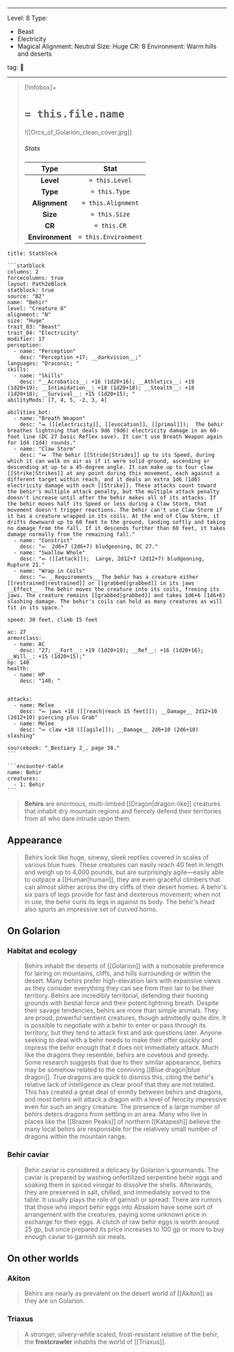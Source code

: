 
---


Level: 8
Type:
- Beast
- Electricity
- Magical
Alignment: Neutral
Size: Huge
CR: 8
Environment: Warm hills and deserts


tag: 👹

---

> [!infobox]+
> #  `= this.file.name`
> ![[Orcs_of_Golarion_clean_cover.jpg]]
> ##### Stats
> Type | Stat |
> :---:|:---:|
> **Level** | `= this.Level` |
> **Type** | `= this.Type` |
> **Alignment** | `= this.Alignment` |
> **Size** | `= this.Size` |
> **CR** | `= this.CR` |
> **Environment** | `= this.Environment` |




````ad-info
title: Statblock

```statblock
columns: 2
forcecolumns: true
layout: Path2eBlock
statblock: true
source: "B2"
name: "Behir"
level: "Creature 8"
alignment: "N"
size: "Huge"
trait_03: "Beast"
trait_04: "Electricity"
modifier: 17
perception:
  - name: "Perception"
    desc: "Perception +17; __darkvision__;"
languages: "Draconic; "
skills:
  - name: "Skills"
    desc: "__Acrobatics__: +16 (1d20+16); __Athletics__: +19 (1d20+19); __Intimidation__: +18 (1d20+18); __Stealth__: +18 (1d20+18); __Survival__: +15 (1d20+15); "
abilityMods: [7, 4, 5, -2, 3, 4]

abilities_bot:
  - name: "Breath Weapon"
    desc: "⬺ ([[electricity]], [[evocation]], [[primal]]);  The behir breathes lightning that deals 9d6 (9d6) electricity damage in an 60-foot line (DC 27 basic Reflex save). It can't use Breath Weapon again for 1d4 (1d4) rounds."
  - name: "Claw Storm"
    desc: "⬽  The behir [[Stride|Strides]] up to its Speed, during which it can walk on air as if it were solid ground, ascending or descending at up to a 45-degree angle. It can make up to four claw [[Strike|Strikes]] at any point during this movement, each against a different target within reach, and it deals an extra 1d6 (1d6) electricity damage with each [[Strike]]. These attacks count toward the behir's multiple attack penalty, but the multiple attack penalty doesn't increase until after the behir makes all of its attacks. If the behir moves half its Speed or less during a Claw Storm, that movement doesn't trigger reactions. The behir can't use Claw Storm if it has a creature wrapped in its coils. At the end of Claw Storm, it drifts downward up to 60 feet to the ground, landing softly and taking no damage from the fall. If it descends further than 60 feet, it takes damage normally from the remaining fall."
  - name: "Constrict"
    desc: "⬻  2d6+7 (2d6+7) bludgeoning, DC 27."
  - name: "Swallow Whole"
    desc: "⬻ ([[attack]]);  Large, 2d12+7 (2d12+7) bludgeoning, Rupture 21."
  - name: "Wrap in Coils"
    desc: "⬻ __Requirements__ The behir has a creature either [[restrained|restrained]] or [[grabbed|grabbed]] in its jaws  __Effect__  The behir moves the creature into its coils, freeing its jaws. The creature remains [[grabbed|grabbed]] and takes 1d6+6 (1d6+6) slashing damage. The behir's coils can hold as many creatures as will fit in its space."

speed: 30 feet, climb 15 feet

ac: 27
armorclass:
  - name: AC
    desc: "27; __Fort__: +19 (1d20+19); __Ref__: +16 (1d20+16); __Will__: +15 (1d20+15);"
hp: 140
health:
  - name: HP
    desc: "140; "


attacks:
  - name: Melee
    desc: "⬻ jaws +18 ([[reach|reach 15 feet]]); __Damage__ 2d12+10 (2d12+10) piercing plus Grab"
  - name: Melee
    desc: "⬻ claw +18 ([[agile]]); __Damage__ 2d6+10 (2d6+10) slashing"

sourcebook: "_Bestiary 2_, page 38."
```

```encounter-table
name: Behir
creatures:
  - 1: Behir
```

````



> **Behirs** are enormous, multi-limbed [[Dragon|dragon-like]] creatures that inhabit dry mountain regions and fiercely defend their territories from all who dare intrude upon them.



## Appearance

> Behirs look like huge, sinewy, sleek reptiles covered in scales of various blue hues. These creatures can easily reach 40 feet in length and weigh up to 4,000 pounds, but are surprisingly agile—easily able to outpace a [[Human|human]], they are even graceful climbers that can almost slither across the dry cliffs of their desert homes. A behir's six pairs of legs provide for fast and dexterous movement; when not in use, the behir curls its legs in against its body. The behir's head also sports an impressive set of curved horns.


## On Golarion


### Habitat and ecology

> Behirs inhabit the deserts of [[Golarion]] with a noticeable preference for lairing on mountains, cliffs, and hills surrounding or within the desert. Many behirs prefer high-elevation lairs with expansive views as they consider everything they can see from their lair to be their territory. Behirs are incredibly territorial, defending their hunting grounds with bestial force and their potent lightning breath.
> Despite their savage tendencies, behirs are more than simple animals. They are proud, powerful sentient creatures, though admittedly quite dim. It is possible to negotiate with a behir to enter or pass through its territory, but they tend to attack first and ask questions later. Anyone seeking to deal with a behir needs to make their offer quickly and impress the behir enough that it does not immediately attack.
> Much like the dragons they resemble, behirs are covetous and greedy. Some research suggests that due to their similar appearance, behirs may be somehow related to the conniving [[Blue dragon|blue dragon]]. True dragons are quick to dismiss this, citing the behir's relative lack of intelligence as clear proof that they are not related. This has created a great deal of enmity between behirs and dragons, and most behirs will attack a dragon with a level of ferocity impressive even for such an angry creature.
> The presence of a large number of behirs deters dragons from settling in an area. Many who live in places like the [[Brazen Peaks]] of northern [[Katapesh]] believe the many local behirs are responsible for the relatively small number of dragons within the mountain range.


### Behir caviar

> Behir caviar is considered a delicacy by Golarion's gourmands. The caviar is prepared by washing unfertilized serpentine behir eggs and soaking them in spiced vinegar to dissolve the shells. Afterwards, they are preserved in salt, chilled, and immediately served to the table. It usually plays the role of garnish or spread.
> There are rumors that those who import behir eggs into Absalom have some sort of arrangement with the creatures, paying some unknown price in exchange for their eggs. A clutch of raw behir eggs is worth around 25 gp, but once prepared its price increases to 100 gp or more to buy enough caviar to garnish six meals.


## On other worlds 


### Akiton

> Behirs are nearly as prevalent on the desert world of [[Akiton]] as they are on Golarion.


### Triaxus

> A stronger, silvery-white scaled, frost-resistant relative of the behir, the **frostcrawler** inhabits the world of [[Triaxus]].









